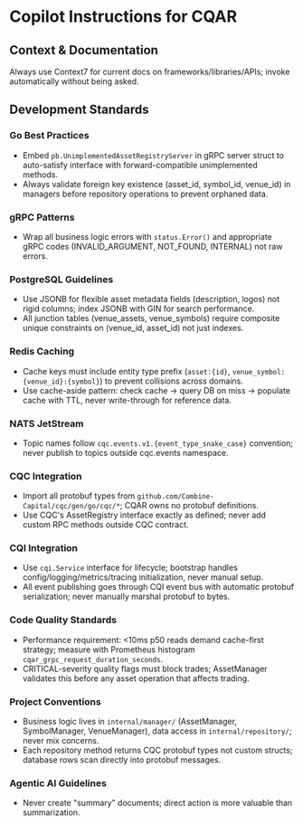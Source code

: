 # Copilot Instructions for CQAR

## Context & Documentation

Always use Context7 for current docs on frameworks/libraries/APIs; invoke automatically without being asked.

## Development Standards

### Go Best Practices
- Embed `pb.UnimplementedAssetRegistryServer` in gRPC server struct to auto-satisfy interface with forward-compatible unimplemented methods.
- Always validate foreign key existence (asset_id, symbol_id, venue_id) in managers before repository operations to prevent orphaned data.

### gRPC Patterns
- Wrap all business logic errors with `status.Error()` and appropriate gRPC codes (INVALID_ARGUMENT, NOT_FOUND, INTERNAL) not raw errors.

### PostgreSQL Guidelines
- Use JSONB for flexible asset metadata fields (description, logos) not rigid columns; index JSONB with GIN for search performance.
- All junction tables (venue_assets, venue_symbols) require composite unique constraints on (venue_id, asset_id) not just indexes.

### Redis Caching
- Cache keys must include entity type prefix (`asset:{id}`, `venue_symbol:{venue_id}:{symbol}`) to prevent collisions across domains.
- Use cache-aside pattern: check cache → query DB on miss → populate cache with TTL, never write-through for reference data.

### NATS JetStream
- Topic names follow `cqc.events.v1.{event_type_snake_case}` convention; never publish to topics outside cqc.events namespace.

### CQC Integration
- Import all protobuf types from `github.com/Combine-Capital/cqc/gen/go/cqc/*`; CQAR owns no protobuf definitions.
- Use CQC's AssetRegistry interface exactly as defined; never add custom RPC methods outside CQC contract.

### CQI Integration
- Use `cqi.Service` interface for lifecycle; bootstrap handles config/logging/metrics/tracing initialization, never manual setup.
- All event publishing goes through CQI event bus with automatic protobuf serialization; never manually marshal protobuf to bytes.

### Code Quality Standards
- Performance requirement: <10ms p50 reads demand cache-first strategy; measure with Prometheus histogram `cqar_grpc_request_duration_seconds`.
- CRITICAL-severity quality flags must block trades; AssetManager validates this before any asset operation that affects trading.

### Project Conventions
- Business logic lives in `internal/manager/` (AssetManager, SymbolManager, VenueManager), data access in `internal/repository/`; never mix concerns.
- Each repository method returns CQC protobuf types not custom structs; database rows scan directly into protobuf messages.

### Agentic AI Guidelines
- Never create "summary" documents; direct action is more valuable than summarization.
